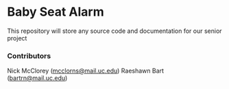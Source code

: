 # Baby Seat Alarm
This repository will store any source code and documentation for our senior project

### Contributors
Nick McClorey (mcclorns@mail.uc.edu)
Raeshawn Bart (bartrn@mail.uc.edu)
